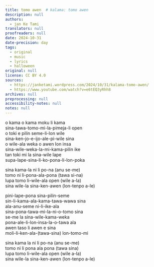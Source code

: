 ```yaml
---
title: tomo awen  # kalama: tomo awen
description: null
authors:
  - jan Ke Tami
translators: null
proofreaders: null
date: 2024-10-31
date-precision: day
tags:
  - original
  - music
  - lyrics
  - halloween
original: null
license: CC BY 4.0
sources:
  - https://janketami.wordpress.com/2024/10/31/kalama-tomo-awen/
  - https://www.youtube.com/watch?v=e6tEQ3yRhh8
archives: null
preprocessing: null
accessibility-notes: null
notes: null
---
```


o kama o kama moku li kama  \
sina-tawa-tomo-mi-la-pimeja-li open  \
o toki e pilin seme-li-lon wile  \
sina-ken-jo-e-ijo-ale-pi-wile sina  \
o wile-ala weka o awen lon insa  \
sina-wile-weka-la-mi-kama-pilin ike  \
tan toki mi la sina-wile lape  \
supa-lape-sina-li-ko-pona-li-lon-poka

sina kama-la ni li po-na (anu se-me)  \
tomo ni li-pona-ala-pona (tawa si-na)  \
lupa tomo li-wile-ala open (wile a-la)  \
sina wile-la sina-ken-awen (lon-tenpo a-le)

pini-lape-pona sina-pilin-seme  \
sin-li-kama-ala-kama-tawa-wawa sina  \
ala-anu-seme ni-li-ike-ala  \
sina-pona-tawa-mi-la-ni-o-tomo sina  \
se-me la sina-wile-kama-weka  \
pona-ale-li-lon-insa-la-o-tawa ala  \
awen taso li awen e sina  \
moli-li-ken-ala-(tawa-sina) lon-tomo-mi

sina kama la ni li po-na (anu se-me)  \
tomo ni li pona ala pona (tawa sina)  \
lupa tomo li-wile-ala open (wile a-la)  \
sina wile-la sina-ken-awen (lon-tenpo a-le)
